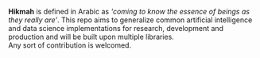 **Hikmah** is defined in Arabic as *'coming to know the essence of beings as they really are'*. This repo aims to generalize common artificial intelligence and data science implementations for research, development and production and will be built upon multiple libraries. <br/>
Any sort of contribution is welcomed.